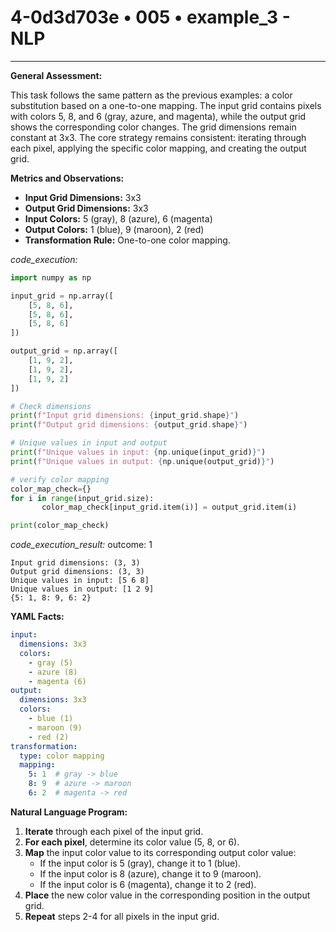 # 4-0d3d703e • 005 • example_3 - NLP

---
**General Assessment:**

This task follows the same pattern as the previous examples: a color substitution based on a one-to-one mapping. The input grid contains pixels with colors 5, 8, and 6 (gray, azure, and magenta), while the output grid shows the corresponding color changes. The grid dimensions remain constant at 3x3. The core strategy remains consistent: iterating through each pixel, applying the specific color mapping, and creating the output grid.

**Metrics and Observations:**

*   **Input Grid Dimensions:** 3x3
*   **Output Grid Dimensions:** 3x3
*   **Input Colors:** 5 (gray), 8 (azure), 6 (magenta)
*   **Output Colors:** 1 (blue), 9 (maroon), 2 (red)
*   **Transformation Rule:** One-to-one color mapping.

*code_execution:*


```python
import numpy as np

input_grid = np.array([
    [5, 8, 6],
    [5, 8, 6],
    [5, 8, 6]
])

output_grid = np.array([
    [1, 9, 2],
    [1, 9, 2],
    [1, 9, 2]
])

# Check dimensions
print(f"Input grid dimensions: {input_grid.shape}")
print(f"Output grid dimensions: {output_grid.shape}")

# Unique values in input and output
print(f"Unique values in input: {np.unique(input_grid)}")
print(f"Unique values in output: {np.unique(output_grid)}")

# verify color mapping
color_map_check={}
for i in range(input_grid.size):
       color_map_check[input_grid.item(i)] = output_grid.item(i)

print(color_map_check)
```


*code_execution_result:*
outcome: 1


```
Input grid dimensions: (3, 3)
Output grid dimensions: (3, 3)
Unique values in input: [5 6 8]
Unique values in output: [1 2 9]
{5: 1, 8: 9, 6: 2}
```



**YAML Facts:**



```yaml
input:
  dimensions: 3x3
  colors:
    - gray (5)
    - azure (8)
    - magenta (6)
output:
  dimensions: 3x3
  colors:
    - blue (1)
    - maroon (9)
    - red (2)
transformation:
  type: color mapping
  mapping:
    5: 1  # gray -> blue
    8: 9  # azure -> maroon
    6: 2  # magenta -> red
```



**Natural Language Program:**

1.  **Iterate** through each pixel of the input grid.
2.  **For each pixel**, determine its color value (5, 8, or 6).
3.  **Map** the input color value to its corresponding output color value:
    *   If the input color is 5 (gray), change it to 1 (blue).
    *   If the input color is 8 (azure), change it to 9 (maroon).
    *   If the input color is 6 (magenta), change it to 2 (red).
4.  **Place** the new color value in the corresponding position in the output grid.
5.  **Repeat** steps 2-4 for all pixels in the input grid.


